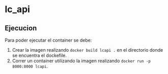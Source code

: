 # lc_api
## Ejecucion

Para poder ejecutar el container se debe:
1. Crear la imagen realizando `docker build lcapi .` en el directorio donde se encuentra el dockefile.
2. Correr un container utilizando la imagen realizando `docker run -p 8000:8000 lcapi`.
